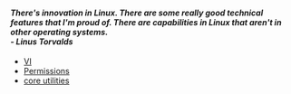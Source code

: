 #### <em> There's innovation in Linux. There are some really good technical features that I'm proud of. There are capabilities in Linux that aren't in other operating systems. <br> - Linus Torvalds </em> 
- [VI](VI.md)
- [Permissions](rwx.md)
- [core utilities](https://wiki.archlinux.org/title/core_utilities) 
